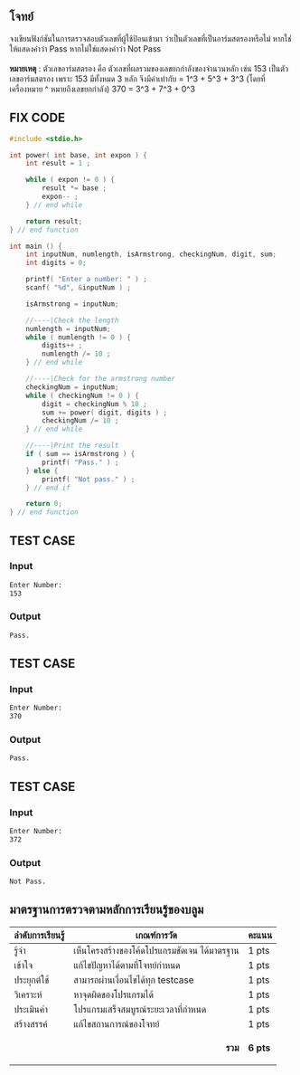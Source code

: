 ## โจทย์
จงเขียนฟังก์ชันในการตรวจสอบตัวเลขที่ผู้ใช้ป้อนเข้ามา ว่าเป็นตัวเลขที่เป็นอาร์มสตรองหรือไม่ หากใช่ให้แสดงคำว่า Pass หากไม่ใช่แสดงคำว่า Not Pass
<br /><br />**หมายเหตุ** : ตัวเลขอาร์มสตรอง คือ ตัวเลขที่ผลรวมของเลขยกกำลังของจำนวนหลัก เช่น
153 เป็นตัวเลขอาร์มสตรอง เพราะ 153 มีทั้งหมด 3 หลัก จึงมีค่าเท่ากับ = 1^3 +  5^3 +  3^3 (โดยที่เครื่องหมาย ^ หมายถึงเลขยกกำลัง)
370 = 3^3 + 7^3 + 0^3

## FIX CODE
```c++
#include <stdio.h>

int power( int base, int expon ) {
    int result = 1 ;

    while ( expon != 0 ) {
        result *= base ;
        expon-- ;
    } // end while

    return result;
} // end function

int main () {
    int inputNum, numlength, isArmstrong, checkingNum, digit, sum;
    int digits = 0;

    printf( "Enter a number: " ) ;
    scanf( "%d", &inputNum ) ;

    isArmstrong = inputNum;

    //----|Check the length
    numlength = inputNum;
    while ( numlength != 0 ) {
        digits++ ;
        numlength /= 10 ;
    } // end while

    //----|Check for the armstrong number
    checkingNum = inputNum;
    while ( checkingNum != 0 ) {
        digit = checkingNum % 10 ;
        sum += power( digit, digits ) ;
        checkingNum /= 10 ;
    } // end while

    //----|Print the result
    if ( sum == isArmstrong ) {
        printf( "Pass." ) ;
    } else {
        printf( "Not pass." ) ;
    } // end if

    return 0;
} // end function
```

## TEST CASE
### Input
```bash
Enter Number:
153
```
### Output
```bash
Pass.
```

## TEST CASE
### Input
```bash
Enter Number:
370
```
### Output
```bash
Pass.
```

## TEST CASE
### Input
```bash
Enter Number:
372
```
### Output
```bash
Not Pass.
```

## มาตรฐานการตรวจตามหลักการเรียนรู้ของบลูม
| ลำดับการเรียนรู้ | เกณฑ์การวัด | คะแนน |
| -------- | -------- | -------- |
| รู้จำ | เห็นโครงสร้างของโค้ดโปรแกรมชัดเจน ได้มาตรฐาน | 1 pts |
| เข้าใจ | แก้ไขปัญหาได้ตามที่โจทย์กำหนด | 1 pts |
| ประยุกต์ใช้ | สามารถผ่านเงื่อนไขได้ทุก testcase | 1 pts |
| วิเคราะห์ | หาจุดผิดของโปรแกรมได้ | 1 pts |
| ประเมินค่า | โปรแกรมเสร็จสมบูรณ์ระยะเวลาที่กำหนด | 1 pts |
| สร้างสรรค์ | แก้ไขสถานการณ์ของโจทย์ | 1 pts |
||<p style='text-align: right !important;'>**รวม**</p>|**6 pts**|
